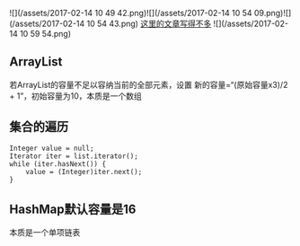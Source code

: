 ![](/assets/2017-02-14 10 49 42.png)![](/assets/2017-02-14 10 54 09.png)![](/assets/2017-02-14 10 54 43.png)
[这里的文章写得不多](http://wangkuiwu.github.io/2012/02/01/collection-00-index/)
![](/assets/2017-02-14 10 59 54.png)
## ArrayList
 若ArrayList的容量不足以容纳当前的全部元素，设置 新的容量=“(原始容量x3)/2 + 1”，初始容量为10，本质是一个数组
## 集合的遍历


```
Integer value = null;
Iterator iter = list.iterator();
while (iter.hasNext()) {
    value = (Integer)iter.next();
}
```
## HashMap默认容量是16
本质是一个单项链表